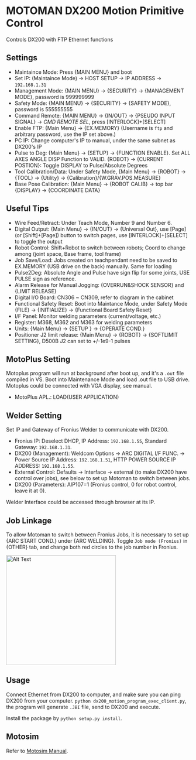 # MOTOMAN DX200 Motion Primitive Control

Controls DX200 with FTP Ethernet functions

## Settings
* Maintaince Mode: Press {MAIN MENU} and boot
* Set IP: (Maintaince Mode) -> HOST SETUP -> IP ADDRESS -> `192.168.1.31`
* Management Mode: {MAIN MENU} -> {SECURITY} -> {MANAGEMENT MODE}, password is 999999999
* Safety Mode: {MAIN MENU} -> {SECURITY} -> {SAFETY MODE}, password is 555555555
* Command Remote: {MAIN MENU} -> {IN/OUT} -> {PSEUDO INPUT SIGNAL} -> *CMD REMOTE SEL*, press [INTERLOCK]+[SELECT]
* Enable FTP: {Main Menu} -> {EX.MEMORY} (Username is `ftp` and arbitrary password, use the IP set above.)
* PC IP: Change computer's IP to manual, under the same subnet as DX200's IP
* Pulse to Deg: {Main Menu} -> {SETUP} -> {FUNCTION ENABLE}. Set ALL AXES ANGLE DISP Function to VALID. {ROBOT} -> {CURRENT POSTION}: 
Toggle DISPLAY to Pulse/Absolute Degrees
* Tool Calibration/Data: Under Safety Mode,  {Main Menu} -> {ROBOT} -> {TOOL} -> {Utility} -> {Calibration}/{W.GRAV.POS.MEASURE}
* Base Pose Calibration: {Main Menu} -> {ROBOT CALIB} -> top bar {DISPLAY} -> {COORDINATE DATA}

## Useful Tips
* Wire Feed/Retract: Under Teach Mode, Number 9 and Number 6.
* Digital Output:  {Main Menu} -> {IN/OUT} -> {Universal Out}, use [Page] (or [Shift]+[Page]) button to switch pages, use [INTERLOCK]+[SELECT] to toggle the output
* Robot Control: Shift+Robot to switch between robots; Coord to change among (joint space, Base frame, tool frame)
* Job Save/Load: Jobs created on teachpendant need to be saved to EX.MEMORY (USB drive on the back) manually. Same for loading
* Pulse2Deg: Absolute Angle and Pulse have sign flip for some joints, USE PULSE sign as reference.
* Alarm Release for Manual Jogging: {OVERRUN&SHOCK SENSOR} and {LIMIT RELEASE}
* Digital I/O Board: CN306 ~ CN309, refer to diagram in the cabinet
* Functional Safety Reset: Boot into Maintance Mode, under Safety Mode {FILE} -> {INITIALIZE} -> {Functional Board Safety Reset} 
* I/F Panel: Monitor welding parameters (current/voltage, etc.)
* Register: M368, M362 and M363 for welding parameters
* Units: {Main Menu} -> {SETUP  } -> {OPERATE COND.}
* Positioner J2 limit release: {Main Menu} -> {ROBOT} -> {SOFTLIMIT SETTING}, D500B J2 can set to +/-1e9-1 pulses

## MotoPlus Setting
Motoplus program will run at background after boot up, and it's a `.out` file compiled in VS. Boot into Maintenance Mode and load .out file to USB drive. Motoplus could be connected with VGA display, see manual.
* MotoPlus APL.: LOAD(USER APPLICATION)

## Welder Setting
Set IP and Gateway of Fronius Welder to communicate with DX200.
* Fronius IP: Deselect DHCP, IP Address: `192.168.1.55`, Standard Gateway: `192.168.1.31`.
* DX200 (Management): Weldcom Options -> ARC DIGITAL I/F FUNC. -> Power Source IP Address: `192.168.1.51`, HTTP POWER SOURCE IP ADDRESS: `192.168.1.55`.
* External Control: Defaults -> Interface -> external (to make DX200 have control over jobs), see below to set up Motoman to switch between jobs.
* DX200 (Parameters): AIP107=1 (Fronius control, 0 for robot control, leave it at 0).

Welder Interface could be accessed through browser at its IP.

## Job Linkage
To allow Motoman to switch between Fronius Jobs, it is necessary to set up {ARC START COND.} under {ARC WELDING}. Toggle `Job mode (Fronius)` in {OTHER} tab, and change both red circles to the job number in Fronius.

<img src="images/cond_num.png" alt="Alt Text" width="300" height="auto">



## Usage
Connect Ethernet from DX200 to computer, and make sure you can ping DX200 from your computer. 
`python dx200_motion_program_exec_client.py`, the program will generate `.JBI` file, send to DX200 and execute.

Install the package by `python setup.py install`.

## Motosim
Refer to [Motosim Manual](https://github.com/hehonglu123/WAAM_Cell_Instructions/blob/main/Motosim.md).

